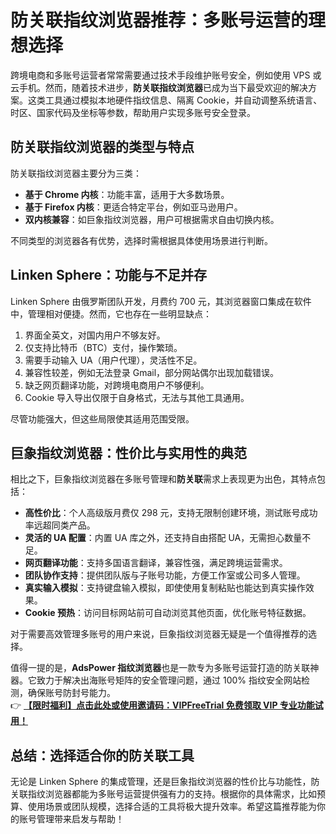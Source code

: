 # 防关联指纹浏览器推荐：多账号运营的理想选择

跨境电商和多账号运营者常常需要通过技术手段维护账号安全，例如使用 VPS 或云手机。然而，随着技术进步，**防关联指纹浏览器**已成为当下最受欢迎的解决方案。这类工具通过模拟本地硬件指纹信息、隔离 Cookie，并自动调整系统语言、时区、国家代码及坐标等参数，帮助用户实现多账号安全登录。

## 防关联指纹浏览器的类型与特点

防关联指纹浏览器主要分为三类：
- **基于 Chrome 内核**：功能丰富，适用于大多数场景。
- **基于 Firefox 内核**：更适合特定平台，例如亚马逊用户。
- **双内核兼容**：如巨象指纹浏览器，用户可根据需求自由切换内核。

不同类型的浏览器各有优势，选择时需根据具体使用场景进行判断。

## Linken Sphere：功能与不足并存

Linken Sphere 由俄罗斯团队开发，月费约 700 元，其浏览器窗口集成在软件中，管理相对便捷。然而，它也存在一些明显缺点：

1. 界面全英文，对国内用户不够友好。
2. 仅支持比特币（BTC）支付，操作繁琐。
3. 需要手动输入 UA（用户代理），灵活性不足。
4. 兼容性较差，例如无法登录 Gmail，部分网站偶尔出现加载错误。
5. 缺乏网页翻译功能，对跨境电商用户不够便利。
6. Cookie 导入导出仅限于自身格式，无法与其他工具通用。

尽管功能强大，但这些局限使其适用范围受限。

## 巨象指纹浏览器：性价比与实用性的典范

相比之下，巨象指纹浏览器在多账号管理和**防关联**需求上表现更为出色，其特点包括：

- **高性价比**：个人高级版月费仅 298 元，支持无限制创建环境，测试账号成功率远超同类产品。
- **灵活的 UA 配置**：内置 UA 库之外，还支持自由搭配 UA，无需担心数量不足。
- **网页翻译功能**：支持多国语言翻译，兼容性强，满足跨境运营需求。
- **团队协作支持**：提供团队版与子账号功能，方便工作室或公司多人管理。
- **真实输入模拟**：支持键盘输入模拟，即使使用复制粘贴也能达到真实操作效果。
- **Cookie 预热**：访问目标网站前可自动浏览其他页面，优化账号特征数据。

对于需要高效管理多账号的用户来说，巨象指纹浏览器无疑是一个值得推荐的选择。

值得一提的是，**AdsPower 指纹浏览器**也是一款专为多账号运营打造的防关联神器。它致力于解决出海账号矩阵的安全管理问题，通过 100% 指纹安全网站检测，确保账号防封号能力。  
👉 [**【限时福利】点击此处或使用邀请码：VIPFreeTrial 免费领取 VIP 专业功能试用！**](https://bit.ly/adspower_free)

## 总结：选择适合你的防关联工具

无论是 Linken Sphere 的集成管理，还是巨象指纹浏览器的性价比与功能性，防关联指纹浏览器都能为多账号运营提供强有力的支持。根据你的具体需求，比如预算、使用场景或团队规模，选择合适的工具将极大提升效率。希望这篇推荐能为你的账号管理带来启发与帮助！